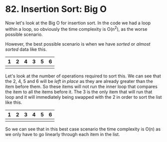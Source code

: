 # 82. Insertion Sort: Big O

Now let's look at the Big O for insertion sort. In the code we had a loop within a loop, so obviously the time complexity is O(n<sup>2</sup>), as the worse possible scenario.

However, the best possible scenario is when we have *sorted* or *almost sorted* data like this.

| 1 | 2 | 4 | 3 | 5 | 6 |
|---|---|---|---|---|---|
|   |   |   |   |   |   |

Let's look at the number of operations required to sort this. We can see that the 2, 4, 5 and 6 will be *left in place* as they are already greater than the item before them. So these items will not run the inner loop that compares the item to all the items before it. The 3 is the only item that will run that loop and it will immediately being swapped with the 2 in order to sort the list like this.

| 1 | 2 | 3 | 4 | 5 | 6 |
|---|---|---|---|---|---|
|   |   |   |   |   |   |

So we can see that in this best case scenario the time complexity is O(n) as we only have to go linearly through each item in the list. 
